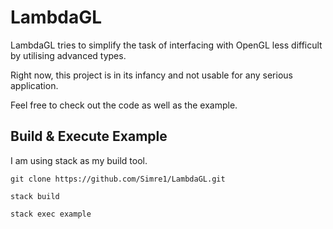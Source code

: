 # LambdaGL

LambdaGL tries to simplify the task of interfacing with OpenGL less difficult by utilising advanced types.

Right now, this project is in its infancy and not usable for any serious application. 

Feel free to check out the code as well as the example.

## Build & Execute Example

I am using stack as my build tool. 

```
git clone https://github.com/Simre1/LambdaGL.git

stack build

stack exec example
```
